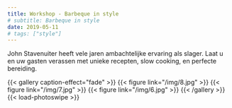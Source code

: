 ```yaml
---
title: Workshop - Barbeque in style
# subtitle: Barbeque in style
date: 2019-05-11
# tags: ["style"]
---
```


John Stavenuiter heeft vele jaren ambachtelijke ervaring als slager. Laat u en uw gasten verassen met unieke recepten, slow cooking, en perfecte bereiding.

{{< gallery caption-effect="fade" >}}
  {{< figure link="/img/8.jpg" >}}
  {{< figure link="/img/7.jpg" >}}
  {{< figure link="/img/6.jpg" >}}
{{< /gallery >}}
{{< load-photoswipe >}}
